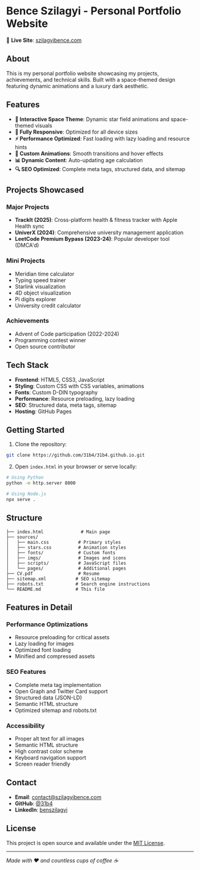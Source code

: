 # Bence Szilagyi - Personal Portfolio Website

🚀 **Live Site**: [szilagyibence.com](https://szilagyibence.com)

## About

This is my personal portfolio website showcasing my projects, achievements, and technical skills. Built with a space-themed design featuring dynamic animations and a luxury dark aesthetic.

## Features

- **🌟 Interactive Space Theme**: Dynamic star field animations and space-themed visuals
- **📱 Fully Responsive**: Optimized for all device sizes
- **⚡ Performance Optimized**: Fast loading with lazy loading and resource hints
- **🎨 Custom Animations**: Smooth transitions and hover effects
- **📊 Dynamic Content**: Auto-updating age calculation
- **🔍 SEO Optimized**: Complete meta tags, structured data, and sitemap

## Projects Showcased

### Major Projects
- **TrackIt (2025)**: Cross-platform health & fitness tracker with Apple Health sync
- **UniverX (2024)**: Comprehensive university management application
- **LeetCode Premium Bypass (2023-24)**: Popular developer tool (DMCA'd)

### Mini Projects
- Meridian time calculator
- Typing speed trainer
- Starlink visualization
- 4D object visualization
- Pi digits explorer
- University credit calculator

### Achievements
- Advent of Code participation (2022-2024)
- Programming contest winner
- Open source contributor

## Tech Stack

- **Frontend**: HTML5, CSS3, JavaScript
- **Styling**: Custom CSS with CSS variables, animations
- **Fonts**: Custom D-DIN typography
- **Performance**: Resource preloading, lazy loading
- **SEO**: Structured data, meta tags, sitemap
- **Hosting**: GitHub Pages

## Getting Started

1. Clone the repository:
```bash
git clone https://github.com/31b4/31b4.github.io.git
```

2. Open `index.html` in your browser or serve locally:
```bash
# Using Python
python -m http.server 8000

# Using Node.js
npx serve .
```

## Structure

```
├── index.html              # Main page
├── sources/
│   ├── main.css           # Primary styles
│   ├── stars.css          # Animation styles
│   ├── fonts/             # Custom fonts
│   ├── imgs/              # Images and icons
│   ├── scripts/           # JavaScript files
│   └── pages/             # Additional pages
├── CV.pdf                 # Resume
├── sitemap.xml           # SEO sitemap
├── robots.txt            # Search engine instructions
└── README.md             # This file
```

## Features in Detail

### Performance Optimizations
- Resource preloading for critical assets
- Lazy loading for images
- Optimized font loading
- Minified and compressed assets

### SEO Features
- Complete meta tag implementation
- Open Graph and Twitter Card support
- Structured data (JSON-LD)
- Semantic HTML structure
- Optimized sitemap and robots.txt

### Accessibility
- Proper alt text for all images
- Semantic HTML structure
- High contrast color scheme
- Keyboard navigation support
- Screen reader friendly

## Contact

- **Email**: contact@szilagyibence.com
- **GitHub**: [@31b4](https://github.com/31b4)
- **LinkedIn**: [benszilagyi](https://linkedin.com/in/benszilagyi/)

## License

This project is open source and available under the [MIT License](LICENSE).

---

*Made with ❤️ and countless cups of coffee ☕*
